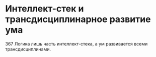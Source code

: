 # Интеллект-стек и трансдисциплинарное развитие ума

367 Логика лишь часть интеллект-стека, а ум развивается всеми трансдисциплинами.
